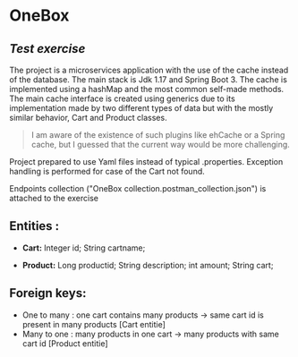 # OneBox
## _Test exercise_

The project is a microservices application with the use of the cache instead of the database.
The main stack is Jdk 1.17 and Spring Boot 3.
The cache is implemented using a hashMap and the most common self-made methods.
The main cache interface is created using generics due to its implementation made by two different types of data
but with the mostly similar behavior, Cart and Product classes.
> I am aware of the existence of such plugins like ehCache or a Spring cache, but I guessed that the current way would
be more challenging.

Project prepared to use Yaml files instead of typical .properties.
Exception handling is performed for case of the Cart not found.

Endpoints collection ("OneBox collection.postman_collection.json") is attached to the exercise

## Entities :
- **Cart:**
  Integer id;
  String cartname;

- **Product:**
  Long productid;
  String description;
  int amount;
  String cart;

## Foreign keys:
- One to many : one cart contains many products -> same cart id is present in many products [Cart entitie]
- Many to one : many products in one cart -> many products with same cart id [Product entitie]

